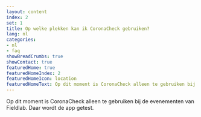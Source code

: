 ```yaml
---
layout: content
index: 2
set: 1
title: Op welke plekken kan ik CoronaCheck gebruiken?
lang: nl
categories:
- nl
- faq
showBreadCrumbs: true
showContact: true
featuredHome: true
featuredHomeIndex: 2
featuredHomeIcon: location
featuredHomeText: Op dit moment is CoronaCheck alleen te gebruiken bij de evenementen van Fieldlab. Daar wordt de app getest. 
---
```

Op dit moment is CoronaCheck alleen te gebruiken bij de evenementen van Fieldlab. Daar wordt de app getest. 
